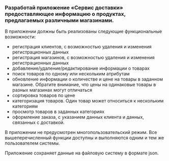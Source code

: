 ### Разработай приложение «Сервис доставки» предоставляющее информацию о продуктах, предлагаемых различными магазинами.

В приложении должны быть реализованы следующие функциональные возможности:
* регистрация клиентов, с возможностью удаления и изменения регистрационных данных
* регистрация магазинов, с возможностью удаления и изменения регистрационных данных
* добавление/удаление/редактирование информации о товарах
* поиск товаров по одному или нескольким атрибутам
* обновление информации о количестве и цене на товары в заданном магазине. Обратите внимание, что цены на 
одинаковые товары в разных магазинах могут отличаться
* сортировка товаров по цене
* категоризация товаров. Один товар может относиться к нескольким категориям
* просмотр товаров в заданных категориях
* оформление заказа, с указанием данных клиента и данных, связанных с доставкой.

В приложении не предусмотрен многопользовательский режим. Все вышеперечисленный функции доступны и 
выполняются одним и тем же пользователем системы.

Приложение сохраняет данные на файловую систему в формате json.